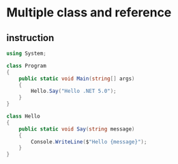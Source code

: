 # Multiple class and reference

## instruction
```cs
using System;

class Program
{
    public static void Main(string[] args)
    {
        Hello.Say("Hello .NET 5.0");
    }
}

class Hello
{
    public static void Say(string message)
    {
        Console.WriteLine($"Hello {message}");
    }
}
```